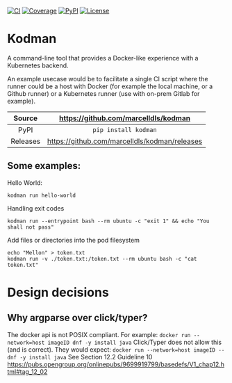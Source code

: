[![CI](https://github.com/marcelldls/kodman/actions/workflows/ci.yml/badge.svg)](https://github.com/marcelldls/kodman/actions/workflows/ci.yml)
[![Coverage](https://codecov.io/gh/marcelldls/kodman/branch/main/graph/badge.svg)](https://codecov.io/gh/marcelldls/kodman)
[![PyPI](https://img.shields.io/pypi/v/kodman.svg)](https://pypi.org/project/kodman)
[![License](https://img.shields.io/badge/License-Apache%202.0-blue.svg)](https://www.apache.org/licenses/LICENSE-2.0)

# Kodman

A command-line tool that provides a Docker-like experience with a Kubernetes backend.

An example usecase would be to facilitate a single CI script where the runner could be
a host with Docker (for example the local machine, or a Github runner) or a Kubernetes
runner (use with on-prem Gitlab for example).

Source          | <https://github.com/marcelldls/kodman>
:---:           | :---:
PyPI            | `pip install kodman`
Releases        | <https://github.com/marcelldls/kodman/releases>

## Some examples:

Hello World:
```
kodman run hello-world
```

Handling exit codes
```
kodman run --entrypoint bash --rm ubuntu -c "exit 1" && echo "You shall not pass"
```

Add files or directories into the pod filesystem
```
echo "Mellon" > token.txt
kodman run -v ./token.txt:/token.txt --rm ubuntu bash -c "cat token.txt"
```

# Design decisions

## Why argparse over click/typer?
The docker api is not POSIX compliant.
For example: `docker run --network=host imageID dnf -y install java`
Click/Typer does not allow this (and is correct).
They would expect: `docker run --network=host imageID -- dnf -y install java`
See Section 12.2 Guideline 10 https://pubs.opengroup.org/onlinepubs/9699919799/basedefs/V1_chap12.html#tag_12_02
